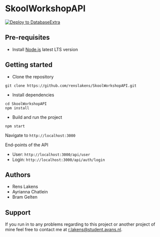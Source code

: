 # SkoolWorkshopAPI
[![Deploy to DatabaseExtra](https://github.com/renslakens/SkoolWorkshopAPI/actions/workflows/database_extra.yml/badge.svg)](https://github.com/renslakens/SkoolWorkshopAPI/actions/workflows/database_extra.yml)

## Pre-requisites
- Install [Node.js](https://nodejs.org/en/) latest LTS version

## Getting started
- Clone the repository
```
git clone https://github.com/renslakens/SkoolWorkshopAPI.git
```
- Install dependencies
```
cd SkoolWorkshopAPI
npm install
```
- Build and run the project
```
npm start
```
Navigate to `http://localhost:3000`

End-points of the API

- User: `http://localhost:3000/api/user`
- Login: `http://localhost:3000/api/auth/login`

## Authors

- Rens Lakens
- Ayrianna Chatlein
- Bram Gelten

## Support
If you run in to any problems regarding to this project or another project of mine feel free to contact me at r.lakens@student.avans.nl.